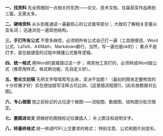 **一、找资料**
先全网搜刮一点相关的东西——论文、技术文档、往届获奖作品两到三篇，无需太多。

**二、硬啃资料**
从头到尾通读一遍最核心的公式推导部分；
大致的了解相关变量以及名词；
迅速浏览一遍其他结构。

**三、手打所有公式**
不管多麻烦，必须把所有公式自己打一遍（工具随便选、Word公式、LaTeX、AXMath、Markdown都行，当然，写一遍也是ok的）；
重点不是打字，是在敲键盘的过程中搞懂公式推导逻辑。

**四、统一格式**
用Word的直接跳过这一步；
用其他工具打的，必须转成Word版公式（推荐用样式，格式刷功能，先自定义好）。

**五、憋论文初稿**
先把文字哐哐哐写出来，坚决不加图！（最初的图肯定要修改的十分优雅才好）实在想加就写注释占坑比如、[这里插流程图1]，[此处放数据对比图]。

**六、专心做图**
按之前标记的占位逐个做图——流程图、数据图、结构图分批次搞定。

**七、塞图进论文**
把做好的图按标记位置插入；
补上图注和说明文字。

**八、转最终格式**
统一转成PDF/上交要求的格式；
特别注意、公式和图片别变形。